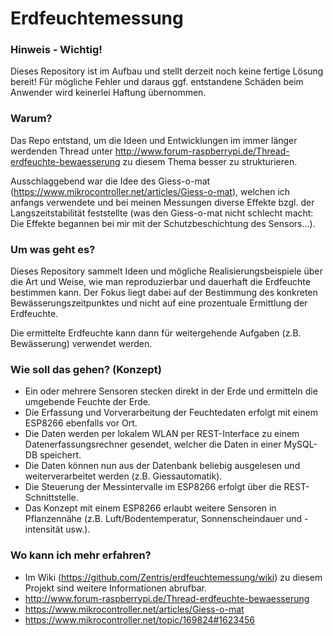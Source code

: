 # Erdfeuchtemessung

### Hinweis - Wichtig!
Dieses Repository ist im Aufbau und stellt derzeit noch keine fertige Lösung bereit!
Für mögliche Fehler und daraus ggf. entstandene Schäden beim Anwender wird keinerlei Haftung übernommen.


### Warum?
Das Repo entstand, um die Ideen und Entwicklungen im immer länger werdenden Thread unter http://www.forum-raspberrypi.de/Thread-erdfeuchte-bewaesserung zu diesem Thema besser zu strukturieren.

Ausschlaggebend war die Idee des Giess-o-mat (https://www.mikrocontroller.net/articles/Giess-o-mat), welchen ich anfangs verwendete und bei meinen Messungen diverse Effekte bzgl. der Langszeitstabilität feststellte (was den Giess-o-mat nicht schlecht macht: Die Effekte begannen bei mir mit der Schutzbeschichtung des Sensors...). 

### Um was geht es?
Dieses Repository sammelt Ideen und mögliche Realisierungsbeispiele über die Art und Weise, wie man reproduzierbar und dauerhaft die Erdfeuchte bestimmen kann.
Der Fokus liegt dabei auf der Bestimmung des konkreten Bewässerungszeitpunktes und nicht auf eine prozentuale Ermittlung der Erdfeuchte.

Die ermittelte Erdfeuchte kann dann für weitergehende Aufgaben (z.B. Bewässerung) verwendet werden. 

### Wie soll das gehen? (Konzept)
* Ein oder mehrere Sensoren stecken direkt in der Erde und ermitteln die umgebende Feuchte der Erde.
* Die Erfassung und Vorverarbeitung der Feuchtedaten erfolgt mit einem ESP8266 ebenfalls vor Ort.
* Die Daten werden per lokalem WLAN per REST-Interface zu einem Datenerfassungsrechner gesendet, welcher die Daten in einer MySQL-DB speichert.
* Die Daten können nun aus der Datenbank beliebig ausgelesen und weiterverarbeitet werden (z.B. Giessautomatik).
* Die Steuerung der Messintervalle im ESP8266 erfolgt über die REST-Schnittstelle. 
* Das Konzept mit einem ESP8266 erlaubt weitere Sensoren in Pflanzennähe (z.B. Luft/Bodentemperatur, Sonnenscheindauer und -intensität usw.).

### Wo kann ich mehr erfahren?
* Im Wiki (https://github.com/Zentris/erdfeuchtemessung/wiki) zu diesem Projekt sind weitere Informationen abrufbar.
* http://www.forum-raspberrypi.de/Thread-erdfeuchte-bewaesserung
* https://www.mikrocontroller.net/articles/Giess-o-mat
* https://www.mikrocontroller.net/topic/169824#1623456


